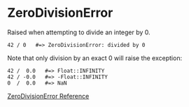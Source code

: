 # ZeroDivisionError

Raised when attempting to divide an integer by 0.

    42 / 0   #=> ZeroDivisionError: divided by 0

Note that only division by an exact 0 will raise the exception:

    42 /  0.0   #=> Float::INFINITY
    42 / -0.0   #=> -Float::INFINITY
    0  /  0.0   #=> NaN

[ZeroDivisionError Reference](http://ruby-doc.org/core-2.5.0/ZeroDivisionError.html)